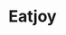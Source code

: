 ---
layout: place
title: Eatjoy
permalink: /connecticut/storrs/eatjoy.html
stateAbbr: CT
stateName: Connecticut
cityName: Storrs
seo:
  type: restaurant
  links: https://www.eatjoystorrs.com/
place_id: ChIJZ1WQXdSL5okR-8FLvMRNzUk
photos:
  - name: >-
      places/ChIJZ1WQXdSL5okR-8FLvMRNzUk/photos/AeeoHcKlJMNaWvaX9WGUNtlq3yTx9sy51ZWK0ZCzxDoUiMA2DSg9Cj0comdRtXVzYMnGMf2XuMqKrf7GOH_NZ7kognCzNn122DedFkPF1f8E6Zj_gf5NEpec_W6rT8vinVax7p26seRl3KFgCZfpdMjaL4J4z7REv7e-kxtwLOSKuAUoHK3yPlvscztzOhyTs0Lu6ygTFAB4qOQsTkavFuVVjxrcfNCP8jcikZc0eroQWafrmtCeRIc2qk3kVQZPYOEJlP4xkZOvTSqNsc1EiMQ-ctnD2fNXcSYZCehY6rHf_2S3b6UQWXAJv-9tztW9pnCgWo9oXFXeDtvtvWWBaoLMot4GMjQyzAJgeFcYTfNF5JGuLX5CPhQ-wlmvrXMTTRsk3RPWY6v6NavX4G_x7VhhQIcEb_7t4EBGfrsNCzr76py-eg
    widthPx: 4000
    heightPx: 1848
    authorAttributions:
      - displayName: Bonnie
        uri: https://maps.google.com/maps/contrib/111012542910911515616
        photoUri: >-
          https://lh3.googleusercontent.com/a/ACg8ocLLRtjBwLX_VaJHdtONO7PZa_ijy5q3yBOnjdoc7uvgMHNeNA=s100-p-k-no-mo
    flagContentUri: >-
      https://www.google.com/local/imagery/report/?cb_client=maps_api_places.places_api&image_key=!1e10!2sCIHM0ogKEICAgICd1cetLg&hl=en-US
    googleMapsUri: >-
      https://www.google.com/maps/place//data=!3m4!1e2!3m2!1sCIHM0ogKEICAgICd1cetLg!2e10!4m2!3m1!1s0x89e68bd45d905567:0x49cd4dc4bc4bc1fb
  - name: >-
      places/ChIJZ1WQXdSL5okR-8FLvMRNzUk/photos/AeeoHcLXyBOd7eCw-6lQrAMmSvzmrlhWqR8xqhG7fiJX4aNhuyaLRp0JmnU7-Veg18oGxdadpTxQ8yOEQIEAUu7n-tRyqS2hVIVM067uJoOw9RXuMdDPwX7FUr5V3VVvwqTIg2zbIQq416_0y398EozcpvSfYFVYAc9hkbRKyjw2uGxagMUSJHAzYtRN3Xf8SHlBkELXDMs3JLw8rSfA4HJttElJyuQvd_eobRFxvb6OBoMBUv4o856LulxpbLdbFYyTMmvBaSdTwv8cDaDE1K7ED6Mqyh9Es_7ejW6la11RxWc5UQ
    widthPx: 831
    heightPx: 1014
    authorAttributions:
      - displayName: Eatjoy
        uri: https://maps.google.com/maps/contrib/103399636965381509366
        photoUri: >-
          https://lh3.googleusercontent.com/a/ACg8ocJoKFSv4R9PlgECWQFbWO7Xz84eS_-5wHoLX9UbuhCGjgUAcA=s100-p-k-no-mo
    flagContentUri: >-
      https://www.google.com/local/imagery/report/?cb_client=maps_api_places.places_api&image_key=!1e10!2sAF1QipNMztr3KOO85u--UbdK9sROJokRI_My8R4bKC-r&hl=en-US
    googleMapsUri: >-
      https://www.google.com/maps/place//data=!3m4!1e2!3m2!1sAF1QipNMztr3KOO85u--UbdK9sROJokRI_My8R4bKC-r!2e10!4m2!3m1!1s0x89e68bd45d905567:0x49cd4dc4bc4bc1fb
  - name: >-
      places/ChIJZ1WQXdSL5okR-8FLvMRNzUk/photos/AeeoHcJiNOjoHgr-PukkBNzc2NbCzG3BfSi6kquOtUIPrMHOrjOczmKktzHl1ukSbXQ1EgilgRjiKW2w_vG68CS-EjvrB4l2YajSUghhpj5Xq6H_UxIZ_aaBS4jraSGCRUMSr0STW2HXGl0GS6K_ONMleU8Yifq5p30uEp6POixwbHdutj4SxYL6rHYbPw3C5I9jGeijJPsasYh2xG8Y-JS6jPwwcW4HnuA4z8qiDt-NXjvYmWy8tlUMJYesWfbvrdUr57XJS90e9MDSsio48LprZfJo7cAXIO7fCTJwiZc73RElrWsuWfZOvjSA2ik9xzRIwWgXZkgjWXOeDmWAawqG3nALW1xvzzAfbO7ysivsPQ1XzLm7qqHq7hwTVUzm1hNuqY3h9teQurpP-TUzwJiwJ0TjytDs6ZVUamVJzDKE7Pkpwg
    widthPx: 3024
    heightPx: 4032
    authorAttributions:
      - displayName: Xiomari Caban Garcia
        uri: https://maps.google.com/maps/contrib/111352947474610511024
        photoUri: >-
          https://lh3.googleusercontent.com/a-/ALV-UjU5c70KEdSj8xsPobDFUTob_FMLVqqmrp2hEAjQbwwU3Ojq50IYng=s100-p-k-no-mo
    flagContentUri: >-
      https://www.google.com/local/imagery/report/?cb_client=maps_api_places.places_api&image_key=!1e10!2sCIHM0ogKEICAgIDXj-ytCA&hl=en-US
    googleMapsUri: >-
      https://www.google.com/maps/place//data=!3m4!1e2!3m2!1sCIHM0ogKEICAgIDXj-ytCA!2e10!4m2!3m1!1s0x89e68bd45d905567:0x49cd4dc4bc4bc1fb
  - name: >-
      places/ChIJZ1WQXdSL5okR-8FLvMRNzUk/photos/AeeoHcLP8Fn4BJaJb_Y11AAHSdxPULTriIrUAT9tw5om2LjAA7qTuBcxoxY2JPmDvABpye_w2L5KddGYLzTMD8XW6ysMEFpl-sMtaV3Pqq4yyV3pGj7z1MBYYvO3U5zShbRI4IH_3GIyP_pm50DdMoo8H-sRVTXyMAqsIRsx0RRez6SH2YqHJW_WKvc0eKnBF5LpOfLh0TQoam6TgWNGoBQf5lP84TRYz4jpxgSgIrDB6_pIkAbqUKANKMiDP42n9UaTL7Fmc4RQ-wtPmn_73CK1hUwwwF1wIGyL58pqWNrJ14pnDgQSZFvUHYiYJmNOHQVR2444c92bIGpY8O5xdGqHU3L-rHrTLyl5dEG-vVeZXDsVlIAWI2ITsKMfeG7VUi18DTYt0MnTBDcXAiAFVDin8lI6paUSb7ugwA7kqCIK_rdZNfEm
    widthPx: 2479
    heightPx: 1848
    authorAttributions:
      - displayName: Bonnie
        uri: https://maps.google.com/maps/contrib/111012542910911515616
        photoUri: >-
          https://lh3.googleusercontent.com/a/ACg8ocLLRtjBwLX_VaJHdtONO7PZa_ijy5q3yBOnjdoc7uvgMHNeNA=s100-p-k-no-mo
    flagContentUri: >-
      https://www.google.com/local/imagery/report/?cb_client=maps_api_places.places_api&image_key=!1e10!2sCIHM0ogKEICAgICd1cet7gE&hl=en-US
    googleMapsUri: >-
      https://www.google.com/maps/place//data=!3m4!1e2!3m2!1sCIHM0ogKEICAgICd1cet7gE!2e10!4m2!3m1!1s0x89e68bd45d905567:0x49cd4dc4bc4bc1fb
  - name: >-
      places/ChIJZ1WQXdSL5okR-8FLvMRNzUk/photos/AeeoHcK1-07CwkHVVtddv4Sm9xKIKsum_sk5QNjtjhtsNiG7glpxg87exvp819rOxUmy16DTRYJlFQjM2apZlcJb7Rlwxcpp0uYdHI_I_FOzwZopVd1RR88KvjLa_SQjg0osQJx0ZUDueswf0lbXit8AqbxHjU7PxbbeUBleMVhHwzZ4PyfhaDwJ-Z9Eml9Iik8tmQOhsDfm1C0wfUaqFsceTFiDE314ITpnKZmz1Tk8Ki5A5QKisf507o4BFGy9hwkbQi1W-kZ48SgYuLSJXgN9O5NPzO-QWeShdrklaxCqjWSUOl4cOaK4LVYMmvKWpI3DPasSwwAJ5DywgeHM_ez6ll1OKwXjjGsI6tZY2v6AGk45PRMQK6ujb_ARIpLcN8y0q-biqg4wI3YpuDyZkPetM7ZWZxFcGNLen7hIz24Sq0U
    widthPx: 3000
    heightPx: 4000
    authorAttributions:
      - displayName: Nicole Croteau
        uri: https://maps.google.com/maps/contrib/116951389093030073150
        photoUri: >-
          https://lh3.googleusercontent.com/a-/ALV-UjXGUtjiSFmPRh5WV7t4kbkRBuP1gwxXnU6UKWTxcDdEXaw6Tps=s100-p-k-no-mo
    flagContentUri: >-
      https://www.google.com/local/imagery/report/?cb_client=maps_api_places.places_api&image_key=!1e10!2sCIHM0ogKEICAgIDdqaD8Tw&hl=en-US
    googleMapsUri: >-
      https://www.google.com/maps/place//data=!3m4!1e2!3m2!1sCIHM0ogKEICAgIDdqaD8Tw!2e10!4m2!3m1!1s0x89e68bd45d905567:0x49cd4dc4bc4bc1fb
  - name: >-
      places/ChIJZ1WQXdSL5okR-8FLvMRNzUk/photos/AeeoHcI8gZ_LfdLNq7Gv5_6MR1gpJwKoICnIfaUNJiuuBNVWePDVUObySm5yi9VPxEOa97jxxh-JlSN0HCYRolGTeIfZcLXUBNshgm-IZYNSwUxHs57J7Z4AA3-fOcnnWo_bXG3fZoSZ9HzIrblur1tchBcrIRyP3fD6VbqV2WbU6ITUFyPD-B7QyqtTtth6QQ42-8G71geCBudWDRINp3RI8Susf0IBrGo_Ujm_bP1Fxk7N1oaQvryLh4i__6Na8V2E-nHVciUQUL2n4xwqU0e8kk8BNeWsSDNQr4dTBHvjdaZWBnKb0o1jHHGdVYdEH3z1nUOnFQWudOKKrKxxE7fIUsTWVhgZUa-_DQY8mA-yiVeSOYIfs7WaHU-A4NErQ-SQzJgg5NqaMjtYROtaHf6CRYHHwtXXvfEKREn04B7yGZPmBA
    widthPx: 4032
    heightPx: 3024
    authorAttributions:
      - displayName: nate nadeau
        uri: https://maps.google.com/maps/contrib/105638399671994588637
        photoUri: >-
          https://lh3.googleusercontent.com/a-/ALV-UjXtHAOmJKE-TItAOswHdUz4I3ENkin_aowPTecjUyeGdWnHKxXl=s100-p-k-no-mo
    flagContentUri: >-
      https://www.google.com/local/imagery/report/?cb_client=maps_api_places.places_api&image_key=!1e10!2sCIHM0ogKEICAgICT2OWZHw&hl=en-US
    googleMapsUri: >-
      https://www.google.com/maps/place//data=!3m4!1e2!3m2!1sCIHM0ogKEICAgICT2OWZHw!2e10!4m2!3m1!1s0x89e68bd45d905567:0x49cd4dc4bc4bc1fb
  - name: >-
      places/ChIJZ1WQXdSL5okR-8FLvMRNzUk/photos/AeeoHcIo5SKS10Z48WAwvwTSzaPHdVtMDkeboLbVDf1jZ54hlrcpgzNKmcijZ6H3lKUzqja_2ztRJ_qK996krTbLY0Mu_uuJe2AI6J8ZGtqnvdodjAQQfVAQUINSOgDVrho33L_z5QfjFJ0DLd6MX90GmPo9idEh1nG8JP-WB6Iqhk-9bIxF3I1hbqfst0YKY35xiM130rovejlJZFPp133v0S5CUOsgPX4Qujeo2huEmmkt3eq3uwPXQt5zoBKat2MqqcPicMaHD-lwEoT8oPrHzpocSQAen8uhxyEVlczqBmL2_Q
    widthPx: 1000
    heightPx: 1000
    authorAttributions:
      - displayName: Eatjoy
        uri: https://maps.google.com/maps/contrib/103399636965381509366
        photoUri: >-
          https://lh3.googleusercontent.com/a/ACg8ocJoKFSv4R9PlgECWQFbWO7Xz84eS_-5wHoLX9UbuhCGjgUAcA=s100-p-k-no-mo
    flagContentUri: >-
      https://www.google.com/local/imagery/report/?cb_client=maps_api_places.places_api&image_key=!1e10!2sAF1QipPi8LbnPs3VLLcV9DVEI_4m-sq8eXN3yK5RI8lJ&hl=en-US
    googleMapsUri: >-
      https://www.google.com/maps/place//data=!3m4!1e2!3m2!1sAF1QipPi8LbnPs3VLLcV9DVEI_4m-sq8eXN3yK5RI8lJ!2e10!4m2!3m1!1s0x89e68bd45d905567:0x49cd4dc4bc4bc1fb
  - name: >-
      places/ChIJZ1WQXdSL5okR-8FLvMRNzUk/photos/AeeoHcKO5P6sk_qUDF4gQEK3WIcHGwGfjfp3SQ9kbqjdDStKNKMWAaupjf-Tw-oTxMEr_H6P1PebWHYu13L-ZCp8XOC9r46A0bOdQiudKA4YpMNIrspAMDUzPUrVk2vvfFqinCtz-924DnaWf_8Ys3w0rst_fSCeFhtvB4_F0lkQstT5inoEqvBVKdKNHc42iWfzF3VzDvexXyaDfDecUL1gg8Jrgzi3PjSEfhR_dIyFeOZtu3nwbx0K2TWzW0qQPrWkzon4BeMWzFnJCtVfpKGEwkTquORmd9UGbKaTGPfEtsugTPp6aX7yiQkBaadzITzSNMqrVDwUFJthqFsvsNimoVlZF_t8zag2maBXnwoaiDpuLjvAWFha_wCxZGWe6oVfyYR410WsNxkQZopn-POY7E2YP2DEG510rzns1NyFlBIheOdb
    widthPx: 3000
    heightPx: 4000
    authorAttributions:
      - displayName: Nicole Croteau
        uri: https://maps.google.com/maps/contrib/116951389093030073150
        photoUri: >-
          https://lh3.googleusercontent.com/a-/ALV-UjXGUtjiSFmPRh5WV7t4kbkRBuP1gwxXnU6UKWTxcDdEXaw6Tps=s100-p-k-no-mo
    flagContentUri: >-
      https://www.google.com/local/imagery/report/?cb_client=maps_api_places.places_api&image_key=!1e10!2sCIHM0ogKEICAgIDdqaD8rwE&hl=en-US
    googleMapsUri: >-
      https://www.google.com/maps/place//data=!3m4!1e2!3m2!1sCIHM0ogKEICAgIDdqaD8rwE!2e10!4m2!3m1!1s0x89e68bd45d905567:0x49cd4dc4bc4bc1fb
  - name: >-
      places/ChIJZ1WQXdSL5okR-8FLvMRNzUk/photos/AeeoHcLFy0E2hvwIYzuIeQdA9igWbhUeey4q43i-_4DI4Ee4AVRFCuKvAK4UYkhzKNdc_CdJWY-svLe0CzKxSSVSkARm846uuADuS39Mxe3aSA7px1iPx_nyEG50b9mfmHt-VFGIeimB3t4BmaXRKSYJMlv8mUGIcAsoVKYKmdp4VvCZU8QqzJ6XPOcBJU6piZSNGnAoo8J2-LYatz_FO06KFxgaa4DWaafcsuzfnPEyKniN7kCrlYvbnbXv_7F9yoGZ3C1VOODSeurtjfyhJnBb-WlZCV376zd8HSvkGBAa7XLyPay25xchAh7GDwTGJMaODDUrHS8Cx6Kc5f-LNPG-i2oZDV9s-UaBadevkz6jRnrFkXrA76XmZ8hKLHi4FPNabQrPTE6a-9excrghX82OGeaOutpP7cbk96GbvhC_VeEXBqE
    widthPx: 4032
    heightPx: 3024
    authorAttributions:
      - displayName: nate nadeau
        uri: https://maps.google.com/maps/contrib/105638399671994588637
        photoUri: >-
          https://lh3.googleusercontent.com/a-/ALV-UjXtHAOmJKE-TItAOswHdUz4I3ENkin_aowPTecjUyeGdWnHKxXl=s100-p-k-no-mo
    flagContentUri: >-
      https://www.google.com/local/imagery/report/?cb_client=maps_api_places.places_api&image_key=!1e10!2sCIHM0ogKEICAgICT2OWZrwE&hl=en-US
    googleMapsUri: >-
      https://www.google.com/maps/place//data=!3m4!1e2!3m2!1sCIHM0ogKEICAgICT2OWZrwE!2e10!4m2!3m1!1s0x89e68bd45d905567:0x49cd4dc4bc4bc1fb
  - name: >-
      places/ChIJZ1WQXdSL5okR-8FLvMRNzUk/photos/AeeoHcLnbGo24wC_GEDaShSkDmj2xhkHVTjMf1gvvXltECbyLIa30oNgQzY068WyAvTuKC0RNRKPcur208tvYPh8F5fgMlsraVPECaBgk301yYjXNehsBjHTck4TtLlvBlF4-ivMW5QirtQJJu9ELpELXJSDmN_8pvNdCnEUscHuDg1jiVzg9L8TGH8vIQmzDIp7KLS_FI6FxeeY9EgQFHhas1xvTKQpuBRBEwQ0BIHL95Zi5tUeqyMdT_PqmQ1vv7y_wpsOwAO_8YcAfe_YbjioKAndpZJ80IHkKN5pJqhkad_x9TY-n52IhfudV2Bqy1iCTmVDLTAAc0DC5uTbkPrGqzTiul_EHkZO_WbS4O_HF-z4bn7le-4ZvCcTVFtKukweR0Cw5YhKGnxnGuElzbjChWTalnphTklqAiaP1P1SDCNI0Ow
    widthPx: 3000
    heightPx: 4000
    authorAttributions:
      - displayName: Nicole Croteau
        uri: https://maps.google.com/maps/contrib/116951389093030073150
        photoUri: >-
          https://lh3.googleusercontent.com/a-/ALV-UjXGUtjiSFmPRh5WV7t4kbkRBuP1gwxXnU6UKWTxcDdEXaw6Tps=s100-p-k-no-mo
    flagContentUri: >-
      https://www.google.com/local/imagery/report/?cb_client=maps_api_places.places_api&image_key=!1e10!2sCIHM0ogKEICAgIDdqaD8zwE&hl=en-US
    googleMapsUri: >-
      https://www.google.com/maps/place//data=!3m4!1e2!3m2!1sCIHM0ogKEICAgIDdqaD8zwE!2e10!4m2!3m1!1s0x89e68bd45d905567:0x49cd4dc4bc4bc1fb
address: '1 Royce Cir #105, Storrs, CT 06268, USA'
street: '1 Royce Cir #105'
city: Storrs
state: CT
zip: '06268'
country: USA
neighborhood: Storrs
latitude: '41.804361'
longitude: '-72.242688'
accessibility_options:
  wheelchairAccessibleParking: true
  wheelchairAccessibleEntrance: true
  wheelchairAccessibleRestroom: true
  wheelchairAccessibleSeating: true
business_status: OPERATIONAL
name: Eatjoy
google_maps_links:
  directionsUri: >-
    https://www.google.com/maps/dir//''/data=!4m7!4m6!1m1!4e2!1m2!1m1!1s0x89e68bd45d905567:0x49cd4dc4bc4bc1fb!3e0
  placeUri: https://maps.google.com/?cid=5317992242362434043
  writeAReviewUri: >-
    https://www.google.com/maps/place//data=!4m3!3m2!1s0x89e68bd45d905567:0x49cd4dc4bc4bc1fb!12e1
  reviewsUri: >-
    https://www.google.com/maps/place//data=!4m4!3m3!1s0x89e68bd45d905567:0x49cd4dc4bc4bc1fb!9m1!1b1
  photosUri: >-
    https://www.google.com/maps/place//data=!4m3!3m2!1s0x89e68bd45d905567:0x49cd4dc4bc4bc1fb!10e5
primary_type: Restaurant
opening_hours:
  regular: null
  current: null
secondary_opening_hours:
  regular:
    weekdayDescriptions: null
    type: null
  current:
    weekdayDescriptions: null
    type: null
phone: (860) 477-0528
price_level: PRICE_LEVEL_MODERATE
price_range: $10 &ndash; $20
rating: '3.9'
rating_count: 0
website: https://www.eatjoystorrs.com/
description: >-
  About Eatjoy in Storrs, CT$$$Eatjoy in Storrs, CT, stands out as a trendy
  eatery specializing in customizable bowls, fresh poke options, and refreshing
  bubble tea, making it a go-to for those seeking vibrant, health-conscious
  meals. The spot emphasizes fresh ingredients and vegan-friendly choices,
  creating a welcoming atmosphere for quick, satisfying dining experiences. With
  accessibility features like wheelchair-friendly entrances and seating, it
  caters to a wide range of visitors looking for convenient, flavorful options
  in the area. This Storrs favorite also offers moderate pricing, appealing to
  students and locals hunting for everyday eats that balance taste and
  affordability. Whether you're in the mood for build-your-own creations or
  light, energizing drinks, Eatjoy delivers a modern twist on casual dining that
  feels both innovative and accessible.
generative_summary: >-
  About Eatjoy in Storrs, CT$$$Eatjoy in Storrs, CT, stands out as a trendy
  eatery specializing in customizable bowls, fresh poke options, and refreshing
  bubble tea, making it a go-to for those seeking vibrant, health-conscious
  meals. The spot emphasizes fresh ingredients and vegan-friendly choices,
  creating a welcoming atmosphere for quick, satisfying dining experiences. With
  accessibility features like wheelchair-friendly entrances and seating, it
  caters to a wide range of visitors looking for convenient, flavorful options
  in the area. This Storrs favorite also offers moderate pricing, appealing to
  students and locals hunting for everyday eats that balance taste and
  affordability. Whether you're in the mood for build-your-own creations or
  light, energizing drinks, Eatjoy delivers a modern twist on casual dining that
  feels both innovative and accessible.
generative_disclosure: Summarized by AI using the Grok-3-Mini model.
reviews:
  - name: >-
      places/ChIJZ1WQXdSL5okR-8FLvMRNzUk/reviews/ChdDSUhNMG9nS0VJQ0FnSURkeWJfcTRBRRAB
    relativePublishTimeDescription: a year ago
    rating: 5
    text:
      text: >-
        This is one of my favorite lunch spots! The food is so delicious and
        always fresh. The staff is always friendly and double checks on each
        item I want to put in my rice bowl. The Eatjoy Beef Bowl is my favorite
        with the spicy mayo sauce on top. On days I'm more hungry, i also order
        the steamed dumplings, which are very tasty. Just a heads up, the dining
        space is long tables, so you may end up sitting with other customers. 
        If that isn't your thing, then I would just suggest getting your food to
        go. It's definitely worth it to check out.
      languageCode: en
    originalText:
      text: >-
        This is one of my favorite lunch spots! The food is so delicious and
        always fresh. The staff is always friendly and double checks on each
        item I want to put in my rice bowl. The Eatjoy Beef Bowl is my favorite
        with the spicy mayo sauce on top. On days I'm more hungry, i also order
        the steamed dumplings, which are very tasty. Just a heads up, the dining
        space is long tables, so you may end up sitting with other customers. 
        If that isn't your thing, then I would just suggest getting your food to
        go. It's definitely worth it to check out.
      languageCode: en
    authorAttribution:
      displayName: Nicole Croteau
      uri: https://www.google.com/maps/contrib/116951389093030073150/reviews
      photoUri: >-
        https://lh3.googleusercontent.com/a-/ALV-UjXGUtjiSFmPRh5WV7t4kbkRBuP1gwxXnU6UKWTxcDdEXaw6Tps=s128-c0x00000000-cc-rp-mo-ba3
    publishTime: '2024-02-24T21:08:18.594605Z'
    flagContentUri: >-
      https://www.google.com/local/review/rap/report?postId=ChdDSUhNMG9nS0VJQ0FnSURkeWJfcTRBRRAB&d=17924085&t=1
    googleMapsUri: >-
      https://www.google.com/maps/reviews/data=!4m6!14m5!1m4!2m3!1sChdDSUhNMG9nS0VJQ0FnSURkeWJfcTRBRRAB!2m1!1s0x89e68bd45d905567:0x49cd4dc4bc4bc1fb
  - name: >-
      places/ChIJZ1WQXdSL5okR-8FLvMRNzUk/reviews/ChZDSUhNMG9nS0VJQ0FnSUNkMWVQU0xBEAE
    relativePublishTimeDescription: a year ago
    rating: 4
    text:
      text: >-
        This is a popular spot. Food is really delicious and I heard the owner
        insists on using only fresh and quality ingredients. I love their chili
        beef dish, and the fried tofu is also yummy. Sitting area is simple but
        good enough for a quick meal.
      languageCode: en
    originalText:
      text: >-
        This is a popular spot. Food is really delicious and I heard the owner
        insists on using only fresh and quality ingredients. I love their chili
        beef dish, and the fried tofu is also yummy. Sitting area is simple but
        good enough for a quick meal.
      languageCode: en
    authorAttribution:
      displayName: Bonnie
      uri: https://www.google.com/maps/contrib/111012542910911515616/reviews
      photoUri: >-
        https://lh3.googleusercontent.com/a/ACg8ocLLRtjBwLX_VaJHdtONO7PZa_ijy5q3yBOnjdoc7uvgMHNeNA=s128-c0x00000000-cc-rp-mo-ba5
    publishTime: '2024-02-17T01:08:06.473143Z'
    flagContentUri: >-
      https://www.google.com/local/review/rap/report?postId=ChZDSUhNMG9nS0VJQ0FnSUNkMWVQU0xBEAE&d=17924085&t=1
    googleMapsUri: >-
      https://www.google.com/maps/reviews/data=!4m6!14m5!1m4!2m3!1sChZDSUhNMG9nS0VJQ0FnSUNkMWVQU0xBEAE!2m1!1s0x89e68bd45d905567:0x49cd4dc4bc4bc1fb
  - name: >-
      places/ChIJZ1WQXdSL5okR-8FLvMRNzUk/reviews/ChZDSUhNMG9nS0VJQ0FnSUNUMk9XWlR3EAE
    relativePublishTimeDescription: 11 months ago
    rating: 5
    text:
      text: >-
        Everything was made perfect. Quality was great, they read my notes
        before making it to make sure it was correct, and the price can't be
        argued with (not for fresh raw fish like this!) Ian was very friendly
        and professional! Would definitely recommend.
      languageCode: en
    originalText:
      text: >-
        Everything was made perfect. Quality was great, they read my notes
        before making it to make sure it was correct, and the price can't be
        argued with (not for fresh raw fish like this!) Ian was very friendly
        and professional! Would definitely recommend.
      languageCode: en
    authorAttribution:
      displayName: nate nadeau
      uri: https://www.google.com/maps/contrib/105638399671994588637/reviews
      photoUri: >-
        https://lh3.googleusercontent.com/a-/ALV-UjXtHAOmJKE-TItAOswHdUz4I3ENkin_aowPTecjUyeGdWnHKxXl=s128-c0x00000000-cc-rp-mo-ba2
    publishTime: '2024-05-10T19:05:46.996683Z'
    flagContentUri: >-
      https://www.google.com/local/review/rap/report?postId=ChZDSUhNMG9nS0VJQ0FnSUNUMk9XWlR3EAE&d=17924085&t=1
    googleMapsUri: >-
      https://www.google.com/maps/reviews/data=!4m6!14m5!1m4!2m3!1sChZDSUhNMG9nS0VJQ0FnSUNUMk9XWlR3EAE!2m1!1s0x89e68bd45d905567:0x49cd4dc4bc4bc1fb
  - name: >-
      places/ChIJZ1WQXdSL5okR-8FLvMRNzUk/reviews/ChdDSUhNMG9nS0VJQ0FnSURQeC1MSWxRRRAB
    relativePublishTimeDescription: 4 months ago
    rating: 2
    text:
      text: >-
        If you are worried about allergen contamination then I'd advise you not
        to eat here! I found multiple pieces of onion in my bowl when I
        specifically did not order any onion in it, which proves contamination
        to be very possible. As well as I had an allergic reaction after eating
        here, despite mentioning my allergy in the order and asking for caution
        with contamination. Other than that it's a bit too pricey for the food,
        nothing terrible just very mid food that I would say is not worth the
        cost, you're better off finding somewhere else to eat in the area.
      languageCode: en
    originalText:
      text: >-
        If you are worried about allergen contamination then I'd advise you not
        to eat here! I found multiple pieces of onion in my bowl when I
        specifically did not order any onion in it, which proves contamination
        to be very possible. As well as I had an allergic reaction after eating
        here, despite mentioning my allergy in the order and asking for caution
        with contamination. Other than that it's a bit too pricey for the food,
        nothing terrible just very mid food that I would say is not worth the
        cost, you're better off finding somewhere else to eat in the area.
      languageCode: en
    authorAttribution:
      displayName: Jonathon Cabral
      uri: https://www.google.com/maps/contrib/104092813688364630749/reviews
      photoUri: >-
        https://lh3.googleusercontent.com/a-/ALV-UjXwYHf9OH8F-H-H8MkB96PshnWeNjOQhPT6tCdK8Qai-fxbIatb=s128-c0x00000000-cc-rp-mo
    publishTime: '2024-12-06T02:11:57.728956Z'
    flagContentUri: >-
      https://www.google.com/local/review/rap/report?postId=ChdDSUhNMG9nS0VJQ0FnSURQeC1MSWxRRRAB&d=17924085&t=1
    googleMapsUri: >-
      https://www.google.com/maps/reviews/data=!4m6!14m5!1m4!2m3!1sChdDSUhNMG9nS0VJQ0FnSURQeC1MSWxRRRAB!2m1!1s0x89e68bd45d905567:0x49cd4dc4bc4bc1fb
  - name: >-
      places/ChIJZ1WQXdSL5okR-8FLvMRNzUk/reviews/ChdDSUhNMG9nS0VJQ0FnSURYcXBicmhnRRAB
    relativePublishTimeDescription: 5 months ago
    rating: 4
    text:
      text: |-
        Tuna and grilled chicken are delicious 🤤
        It is convenient to order online and pick up in the store
      languageCode: en
    originalText:
      text: |-
        Tuna and grilled chicken are delicious 🤤
        It is convenient to order online and pick up in the store
      languageCode: en
    authorAttribution:
      displayName: eateat woo
      uri: https://www.google.com/maps/contrib/101500311897114915509/reviews
      photoUri: >-
        https://lh3.googleusercontent.com/a-/ALV-UjVgt04to2zNjzkmncVhb64Ow315Wx-mH3DLOaZab_XSjGo5uxA=s128-c0x00000000-cc-rp-mo-ba4
    publishTime: '2024-10-26T03:48:00.319544Z'
    flagContentUri: >-
      https://www.google.com/local/review/rap/report?postId=ChdDSUhNMG9nS0VJQ0FnSURYcXBicmhnRRAB&d=17924085&t=1
    googleMapsUri: >-
      https://www.google.com/maps/reviews/data=!4m6!14m5!1m4!2m3!1sChdDSUhNMG9nS0VJQ0FnSURYcXBicmhnRRAB!2m1!1s0x89e68bd45d905567:0x49cd4dc4bc4bc1fb
review_summary: >-
  Customer Feedback Highlights$$$Visitors to this Storrs spot often rave about
  the fresh, delicious ingredients in dishes like beef bowls and poke, making it
  a solid choice for anyone craving quick and tasty meals. Many appreciate the
  friendly service and attention to detail, such as staff verifying orders for
  accuracy, which adds to the overall positive vibe. While most feedback
  highlights great value and quality for the price, a few notes caution about
  potential allergen issues, so it's wise to communicate preferences clearly.
  Overall, it's seen as a reliable option for groups or individuals seeking
  convenient, flavorful bites that don't break the bank. If you're exploring
  top-rated eateries nearby, this place earns praise for its fresh offerings and
  easy online ordering, keeping the experience enjoyable and straightforward.
review_disclosure: Summarized by AI using the Grok-3-Mini model.
parking_options:
  freeParkingLot: true
  freeStreetParking: true
  valetParking: false
  freeGarageParking: true
payment_options:
  acceptsCreditCards: true
  acceptsDebitCards: true
  acceptsCashOnly: false
  acceptsNfc: true
allow_dogs: null
curbside_pickup: null
delivery: null
dine_in: true
good_for_children: true
good_for_groups: null
good_for_sports: false
live_music: false
menu_for_children: true
outdoor_seating: null
reservable: true
restroom: true
serves_beer: false
serves_breakfast: false
serves_brunch: false
serves_cocktails: false
serves_coffee: null
serves_dinner: true
serves_dessert: null
serves_lunch: true
serves_vegetarian_food: true
serves_wine: false
takeout: true
update_category: pro
places_description: null

---